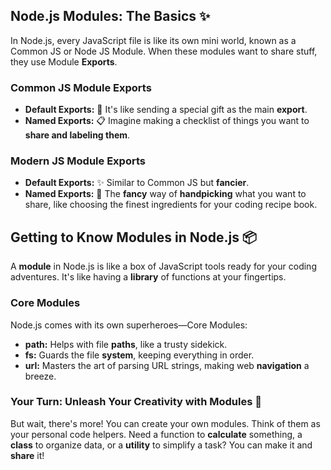 ## Node.js Modules: The Basics ✨

In Node.js, every JavaScript file is like its own mini world, known as a Common JS or Node JS Module. When these modules want to share stuff, they use Module **Exports**.

### Common JS Module Exports
- **Default Exports:** 🎁 It's like sending a special gift as the main **export**.
- **Named Exports:** 📋 Imagine making a checklist of things you want to **share and labeling them**.

### Modern JS Module Exports
- **Default Exports:** ✨ Similar to Common JS but **fancier**.
- **Named Exports:** 🔖 The **fancy** way of **handpicking** what you want to share, like choosing the finest ingredients for your coding recipe book.


## Getting to Know Modules in Node.js 📦

A **module** in Node.js is like a box of JavaScript tools ready for your coding adventures. It's like having a **library** of functions at your fingertips.

### Core Modules
Node.js comes with its own superheroes—Core Modules:
- **path:** Helps with file **paths**, like a trusty sidekick.
- **fs:** Guards the file **system**, keeping everything in order.
- **url:** Masters the art of parsing URL strings, making web **navigation** a breeze.

### Your Turn: Unleash Your Creativity with Modules 🚀
But wait, there's more! You can create your own modules. Think of them as your personal code helpers. Need a function to **calculate** something, a **class** to organize data, or a **utility** to simplify a task? You can make it and **share** it!
